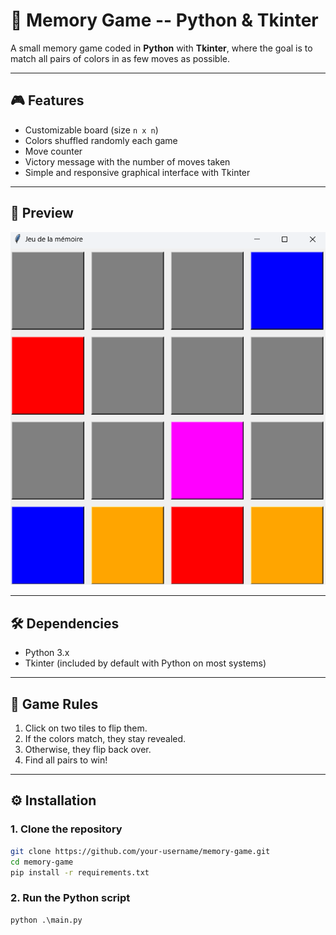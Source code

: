# 🧠 Memory Game -- Python & Tkinter

A small memory game coded in **Python** with **Tkinter**, where the goal
is to match all pairs of colors in as few moves as possible.

------------------------------------------------------------------------

## 🎮 Features

-   Customizable board (size `n x n`)
-   Colors shuffled randomly each game
-   Move counter
-   Victory message with the number of moves taken
-   Simple and responsive graphical interface with Tkinter

------------------------------------------------------------------------

## 📸 Preview

![Game preview](img/screenshot_game.png)

------------------------------------------------------------------------

## 🛠 Dependencies

-   Python 3.x
-   Tkinter (included by default with Python on most systems)

------------------------------------------------------------------------

## 📝 Game Rules

1.  Click on two tiles to flip them.
2.  If the colors match, they stay revealed.
3.  Otherwise, they flip back over.
4.  Find all pairs to win!

------------------------------------------------------------------------

## ⚙️ Installation

### 1. Clone the repository

``` bash
git clone https://github.com/your-username/memory-game.git
cd memory-game
pip install -r requirements.txt
```

### 2. Run the Python script

``` python
python .\main.py
```
